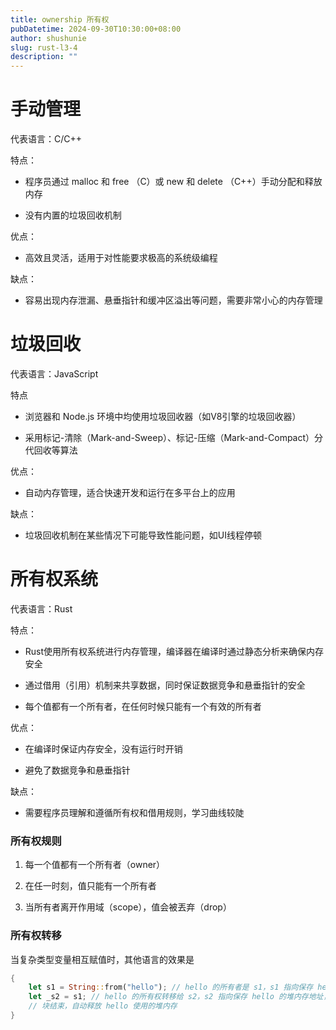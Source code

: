 ```yaml
---
title: ownership 所有权
pubDatetime: 2024-09-30T10:30:00+08:00
author: shushunie
slug: rust-l3-4
description: ""
---
```


# 手动管理

代表语言：C/C++

特点：

- 程序员通过 malloc 和 free （C）或 new 和 delete （C++）手动分配和释放内存

- 没有内置的垃圾回收机制

优点：

- 高效且灵活，适用于对性能要求极高的系统级编程

缺点：

- 容易出现内存泄漏、悬垂指针和缓冲区溢出等问题，需要非常小心的内存管理

# 垃圾回收

代表语言：JavaScript

特点

- 浏览器和 Node.js 环境中均使用垃圾回收器（如V8引擎的垃圾回收器）

- 采用标记-清除（Mark-and-Sweep）、标记-压缩（Mark-and-Compact）分代回收等算法

优点：

- 自动内存管理，适合快速开发和运行在多平台上的应用

缺点：

- 垃圾回收机制在某些情况下可能导致性能问题，如UI线程停顿

# 所有权系统

代表语言：Rust

特点：

- Rust使用所有权系统进行内存管理，编译器在编译时通过静态分析来确保内存安全

- 通过借用（引用）机制来共享数据，同时保证数据竞争和悬垂指针的安全

- 每个值都有一个所有者，在任何时候只能有一个有效的所有者

优点：

- 在编译时保证内存安全，没有运行时开销

- 避免了数据竞争和悬垂指针

缺点：

- 需要程序员理解和遵循所有权和借用规则，学习曲线较陡

### 所有权规则

1. 每一个值都有一个所有者（owner）

2. 在任一时刻，值只能有一个所有者

3. 当所有者离开作用域（scope），值会被丟弃（drop）

### 所有权转移

当复杂类型变量相互赋值时，其他语言的效果是

```rust
{
    let s1 = String::from("hello"); // hello 的所有者是 s1，s1 指向保存 hello 的堆内存地址
    let _s2 = s1; // hello 的所有权转移给 s2，s2 指向保存 hello 的堆内存地址，s1 指向空
    // 块结束，自动释放 hello 使用的堆内存
}
```
